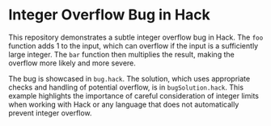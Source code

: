 # Integer Overflow Bug in Hack

This repository demonstrates a subtle integer overflow bug in Hack. The `foo` function adds 1 to the input, which can overflow if the input is a sufficiently large integer. The `bar` function then multiplies the result, making the overflow more likely and more severe. 

The bug is showcased in `bug.hack`. The solution, which uses appropriate checks and handling of potential overflow, is in `bugSolution.hack`. This example highlights the importance of careful consideration of integer limits when working with Hack or any language that does not automatically prevent integer overflow. 